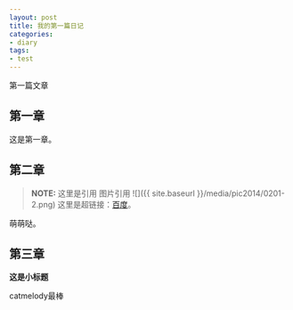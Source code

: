 ```yaml
--- 
layout: post 
title: 我的第一篇日记
categories:
- diary
tags:
- test
---
```


第一篇文章

## 第一章
这是第一章。

## 第二章
> **NOTE:**
> 这里是引用
> 图片引用
![]({{ site.baseurl }}/media/pic2014/0201-2.png)
>这里是超链接：[百度](http://www.baidu.com/)。

萌萌哒。

## 第三章

**这是小标题**

catmelody最棒

